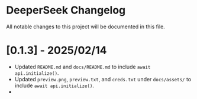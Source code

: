 # DeeperSeek Changelog
All notable changes to this project will be documented in this file.

# [0.1.3] - 2025/02/14
- Updated `README.md` and `docs/README.md` to include `await api.initialize()`.
- Updated `preview.png`, `preview.txt`, and `creds.txt` under `docs/assets/` to include `await api.initialize()`.
- 